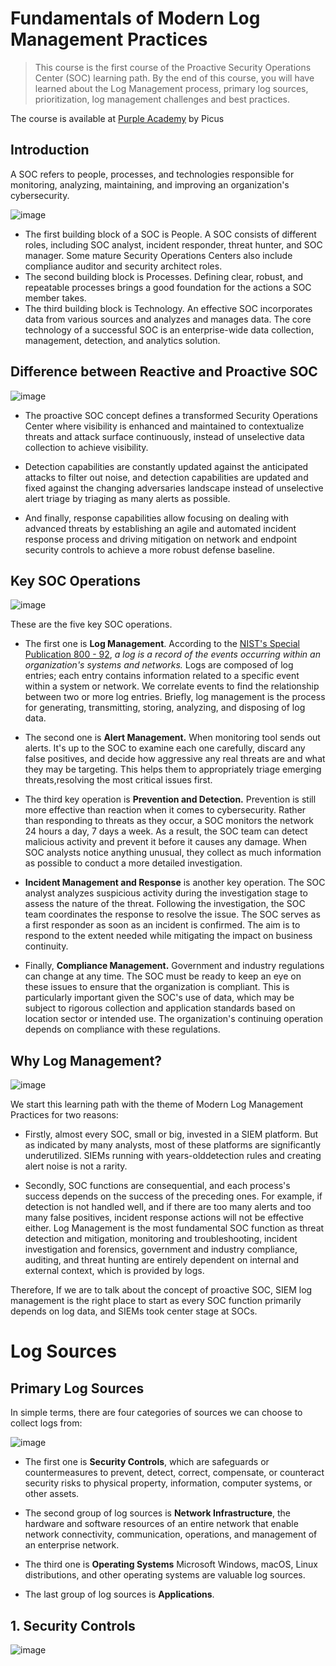 # Fundamentals of Modern Log Management Practices

> This course is the first course of the Proactive Security Operations Center (SOC) learning path. By the end of this course, you will have learned about the Log Management process, primary log sources, prioritization, log management challenges and best practices.

The course is available at [Purple Academy](https://academy.picussecurity.com/course/log-management-proactive-soc) by Picus

## Introduction

A SOC refers to people, processes, and technologies responsible for monitoring, analyzing, maintaining, and improving an organization's cybersecurity. 

![image](https://user-images.githubusercontent.com/58165365/145220552-2a480160-94d4-4d17-bff9-9230a17a01b5.png)

- The first building block of a SOC is People. A SOC consists of different roles, including SOC analyst, incident responder, threat hunter, and SOC manager. Some mature Security Operations Centers also include compliance auditor and security architect roles.
- The second building block is Processes. Defining clear, robust, and repeatable processes brings a good foundation for the actions a SOC member takes.
- The third building block is Technology. An effective SOC incorporates data from various sources and analyzes and manages data. The core technology of a successful SOC is an enterprise-wide data collection, management, detection, and analytics solution.

## Difference between Reactive and Proactive SOC

![image](https://user-images.githubusercontent.com/58165365/145220829-34d2f6fa-6faf-4771-8f29-11178fb2ed13.png)

- The proactive SOC concept defines a transformed Security Operations Center where visibility is enhanced and maintained to contextualize threats and attack surface continuously, instead of unselective data collection to achieve visibility.

- Detection capabilities are constantly updated against the anticipated attacks to filter out noise, and detection capabilities are updated and fixed against the changing adversaries landscape instead of unselective alert triage by triaging as many alerts as possible.

 - And finally, response capabilities allow focusing on dealing with advanced threats by establishing an agile and automated incident response process and driving mitigation on network and endpoint security controls to achieve a more robust defense baseline.

## Key SOC Operations

![image](https://user-images.githubusercontent.com/58165365/145221355-7d35b4f0-0f2c-407e-b846-923116e75ff1.png)

These are the five key SOC operations.

- The first one is **Log Management**. According to the [NIST's Special Publication 800 - 92](https://csrc.nist.gov/publications/detail/sp/800-92/final), _a log is a record of the events occurring within an organization's systems and networks._ Logs are composed of log entries; each entry contains information related to a specific event within a system or network. We correlate events to find the relationship between two or more log entries. Briefly, log management is the process for generating, transmitting, storing, analyzing, and disposing of log data.

- The second one is **Alert Management.** When monitoring tool sends out alerts. It's up to the SOC to examine each one carefully, discard any false positives, and decide how aggressive any real threats are and what they may be targeting. This helps them to appropriately triage emerging threats,resolving the most critical issues first.

- The third key operation is **Prevention and Detection.** Prevention is still more effective than reaction when it comes to cybersecurity. Rather than responding to threats as they occur, a SOC monitors the network 24 hours a day, 7 days a week. As a result, the SOC team can detect malicious activity and prevent it before it causes any damage. When SOC analysts notice anything unusual, they collect as much information as possible to conduct a more detailed investigation. 

- **Incident Management and Response** is another key operation. The SOC analyst analyzes suspicious activity during the investigation stage to assess the nature of the threat. Following the investigation, the SOC team coordinates the response to resolve the issue. The SOC serves as a first responder as soon as an incident is confirmed. The aim is to respond to the extent needed while mitigating the impact on business continuity.

- Finally, **Compliance Management.** Government and industry regulations can change at any time. The SOC must be ready to keep an eye on these issues to ensure that the organization is compliant. This is particularly important given the SOC's use of data, which may be subject to rigorous collection and application standards based on location sector or intended use. The organization's continuing operation depends on compliance with these regulations.

## Why Log Management?

![image](https://user-images.githubusercontent.com/58165365/145223236-c0397e99-59e1-4e74-9e30-3907ad3eebda.png)

We start this learning path with the theme of Modern Log Management Practices for two reasons: 

- Firstly, almost every SOC, small or big, invested in a SIEM platform. But as indicated by many analysts, most of these platforms are significantly underutilized. SIEMs running with years-olddetection rules and creating alert noise is not a rarity.

- Secondly, SOC functions are consequential, and each process's success depends on the success of the preceding ones. For example, if detection is not handled well, and if there are too many alerts and too many false positives, incident response actions will not be effective either. Log Management is the most fundamental SOC function as threat detection and mitigation, monitoring and troubleshooting, incident investigation and forensics, government and industry compliance, auditing, and threat hunting are entirely dependent on internal and external context, which is provided by logs. 

Therefore, If we are to talk about the concept of proactive SOC, SIEM log management is the right place to start as every SOC function primarily depends on log data, and SIEMs took center stage at SOCs.

# Log Sources
## Primary Log Sources

In simple terms, there are four categories of sources we can choose to collect logs from:

![image](https://user-images.githubusercontent.com/58165365/145223935-d83abd98-ec9c-4d47-9592-998f8501d0cb.png)

- The first one is **Security Controls**, which are safeguards or countermeasures to prevent, detect, correct, compensate, or counteract security risks to physical property, information, computer systems, or other assets.

- The second group of log sources is **Network Infrastructure**, the hardware and software resources of an entire network that enable network connectivity, communication, operations, and management of an enterprise network.

- The third one is **Operating Systems** Microsoft Windows, macOS, Linux distributions, and other operating systems are valuable log sources.

- The last group of log sources is **Applications**.

## 1. Security Controls

![image](https://user-images.githubusercontent.com/58165365/145225312-061e9403-e1ff-4c25-b150-5151e63d1d38.png)
